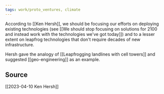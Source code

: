 ```yaml
---
tags: work/proto_ventures, climate
---
```

According to [[Ken Hersh]],  we should be focusing our efforts on deploying existing technologies (see [[We should stop focusing on solutions for 2100 and instead work with the technologies we've got today]]) and to a lesser extent on leapfrog technologies that don't require decades of new infrastructure.

Hersh gave the analogy of [[Leapfrogging landlines with cell towers]] and suggested [[geo-engineering]] as an example. 

## Source
[[2023-04-10 Ken Hersh]]